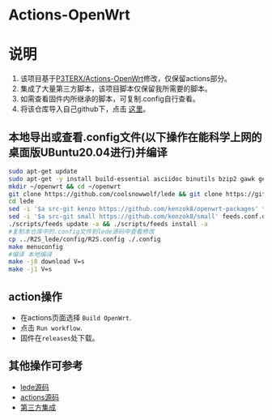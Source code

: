 <!--
 * @Author: wayne
 * @LastEditors: wayne
 * @email: linzhihui@szarobots.com
 * @Date: 2022-06-20 13:58:02
 * @LastEditTime: 2022-06-30 10:29:59
 * @Description: 
-->
# Actions-OpenWrt

# 说明

1. 该项目基于[P3TERX/Actions-OpenWrt](https://github.com/P3TERX/Actions-OpenWrt)修改，仅保留actions部分。
2. 集成了大量第三方脚本，该项目脚本仅保留我所需要的脚本。
3. 如需查看固件内所继承的脚本，可复制.config自行查看。
4. 将该仓库导入自己github下，点击 [这里](https://github.com/verages/R2S_lede/generate)。

## 本地导出或查看.config文件(以下操作在能科学上网的桌面版UBuntu20.04进行)并编译

```bash
sudo apt-get update
sudo apt-get -y install build-essential asciidoc binutils bzip2 gawk gettext git libncurses5-dev libz-dev patch python3 python2.7 unzip zlib1g-dev lib32gcc1 libc6-dev-i386 subversion flex uglifyjs git-core gcc-multilib p7zip p7zip-full msmtp libssl-dev texinfo libglib2.0-dev xmlto qemu-utils upx libelf-dev autoconf automake libtool autopoint device-tree-compiler g++-multilib antlr3 gperf wget curl swig rsync
mkdir ~/openwrt && cd ~/openwrt
git clone https://github.com/coolsnowwolf/lede && git clone https://github.com/verages/R2S_lede
cd lede
sed -i '$a src-git kenzo https://github.com/kenzok8/openwrt-packages' feeds.conf.default
sed -i '$a src-git small https://github.com/kenzok8/small' feeds.conf.default
./scripts/feeds update -a && ./scripts/feeds install -a
#复制本仓库中的.config文件到lede源码中查看修改
cp ../R2S_lede/config/R2S.config ./.config
make menuconfig
#编译 本地编译
make -j8 download V=s
make -j1 V=s

```

## action操作

- 在actions页面选择 `Build OpenWrt`.
- 点击 `Run workflow`.
- 固件在`releases`处下载。

## 其他操作可参考

- [lede源码](https://github.com/coolsnowwolf/lede)
- [actions源码](https://github.com/P3TERX/Actions-OpenWrt)
- [第三方集成](https://github.com/kenzok8/openwrt-packages)

